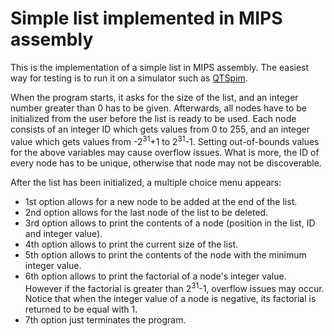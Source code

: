 # Simple list implemented in MIPS assembly
This is the implementation of a simple list in MIPS assembly. The easiest way for testing is to run it on a simulator such as [QTSpim](http://spimsimulator.sourceforge.net).

When the program starts, it asks for the size of the list, and an integer number greater than 0 has to be given. Afterwards, all nodes have to be initialized from the user before the list is ready to be used. Each node consists of an integer ID which gets values from 0 to 255, and an integer value which gets values from -2<sup>31</sup>+1 to 2<sup>31</sup>-1. Setting out-of-bounds values for the above variables may cause overflow issues. What is more, the ID of every node has to be unique, otherwise that node may not be discoverable.

After the list has been initialized, a multiple choice menu appears:
- 1st option allows for a new node to be added at the end of the list.
- 2nd option allows for the last node of the list to be deleted.
- 3rd option allows to print the contents of a node (position in the list, ID and integer value).
- 4th option allows to print the current size of the list.
- 5th option allows to print the contents of the node with the minimum integer value.
- 6th option allows to print the factorial of a node's integer value. However if the factorial is greater than 2<sup>31</sup>-1, overflow issues may occur. Notice that when the integer value of a node is negative, its factorial is returned to be equal with 1.
- 7th option just terminates the program.
